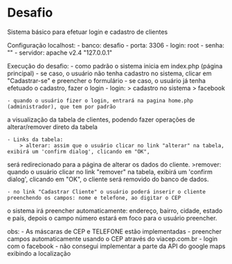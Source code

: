 # Desafio

Sistema básico para efetuar login e cadastro de clientes

Configuração localhost:
	- banco: desafio
	- porta: 3306
	- login: root
	- senha: ""
	- servidor: apache v2.4 "127.0.0.1"
	
Execução do desafio:
	- como padrão o sistema inicia em index.php (página principal)
	- se caso, o usuário não tenha cadastro no sistema, clicar em "Cadastrar-se" e preencher o formulário
	- se caso, o usuário já tenha efetuado o cadastro, fazer o login
	- login: 
		> cadastro no sistema
		> facebook
		
	- quando o usuário fizer o login, entrará na pagina home.php (administrador), que tem por padrão
a visualização da tabela de clientes, podendo fazer operações de alterar/remover direto da tabela

	- Links da tabela:
		> alterar: assim que o usuário clicar no link "alterar" na tabela, exibirá um 'confirm dialog', clicando em "OK",
será redirecionado para a página de alterar os dados do cliente.
		>remover: quando o usuário clicar no link "remover" na tabela, exibirá um 'confirm dialog', clicando em "OK",
o cliente será removido do banco de dados.
		
	- no link "Cadastrar Cliente" o usuário poderá inserir o cliente preenchendo os campos: nome e telefone, ao digitar o CEP
o sistema irá preencher automaticamente: endereço, bairro, cidade, estado e país, depois o campo número estará em foco
para o usuário preencher.


obs: 
	- As máscaras de CEP e TELEFONE estão implementadas
	- preencher campos automaticamente usando o CEP através do viacep.com.br
	- login com o facebook
	- não consegui implementar a parte da API do google maps exibindo a localização

